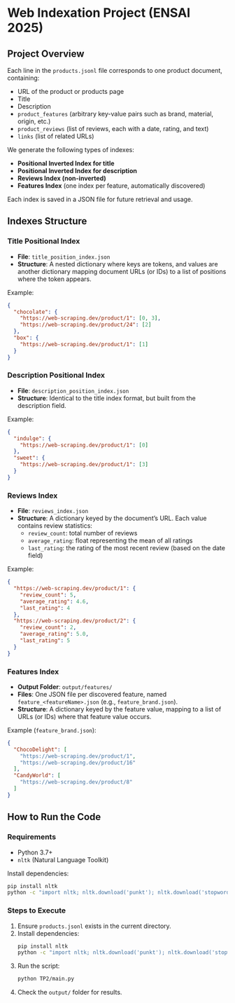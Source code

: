 # Web Indexation Project (ENSAI 2025)

## Project Overview
Each line in the `products.jsonl` file corresponds to one product document, containing:

- URL of the product or products page
- Title
- Description
- `product_features` (arbitrary key-value pairs such as brand, material, origin, etc.)
- `product_reviews` (list of reviews, each with a date, rating, and text)
- `links` (list of related URLs)

We generate the following types of indexes:

- **Positional Inverted Index for title**
- **Positional Inverted Index for description**
- **Reviews Index (non-inverted)**
- **Features Index** (one index per feature, automatically discovered)

Each index is saved in a JSON file for future retrieval and usage.

## Indexes Structure

### Title Positional Index

- **File**: `title_position_index.json`
- **Structure**: A nested dictionary where keys are tokens, and values are another dictionary mapping document URLs (or IDs) to a list of positions where the token appears.

Example:
```json
{
  "chocolate": {
    "https://web-scraping.dev/product/1": [0, 3],
    "https://web-scraping.dev/product/24": [2]
  },
  "box": {
    "https://web-scraping.dev/product/1": [1]
  }
}
```

### Description Positional Index

- **File**: `description_position_index.json`
- **Structure**: Identical to the title index format, but built from the description field.

Example:
```json
{
  "indulge": {
    "https://web-scraping.dev/product/1": [0]
  },
  "sweet": {
    "https://web-scraping.dev/product/1": [3]
  }
}
```

### Reviews Index

- **File**: `reviews_index.json`
- **Structure**: A dictionary keyed by the document’s URL. Each value contains review statistics:
  - `review_count`: total number of reviews
  - `average_rating`: float representing the mean of all ratings
  - `last_rating`: the rating of the most recent review (based on the date field)

Example:
```json
{
  "https://web-scraping.dev/product/1": {
    "review_count": 5,
    "average_rating": 4.6,
    "last_rating": 4
  },
  "https://web-scraping.dev/product/2": {
    "review_count": 2,
    "average_rating": 5.0,
    "last_rating": 5
  }
}
```

### Features Index

- **Output Folder**: `output/features/`
- **Files**: One JSON file per discovered feature, named `feature_<featureName>.json` (e.g., `feature_brand.json`).
- **Structure**: A dictionary keyed by the feature value, mapping to a list of URLs (or IDs) where that feature value occurs.

Example (`feature_brand.json`):
```json
{
  "ChocoDelight": [
    "https://web-scraping.dev/product/1",
    "https://web-scraping.dev/product/16"
  ],
  "CandyWorld": [
    "https://web-scraping.dev/product/8"
  ]
}
```

## How to Run the Code

### Requirements

- Python 3.7+
- `nltk` (Natural Language Toolkit)

Install dependencies:
```sh
pip install nltk
python -c "import nltk; nltk.download('punkt'); nltk.download('stopwords')"
```

### Steps to Execute

1. Ensure `products.jsonl` exists in the current directory.
2. Install dependencies:
   ```sh
   pip install nltk
   python -c "import nltk; nltk.download('punkt'); nltk.download('stopwords')"
   ```
3. Run the script:
   ```sh
   python TP2/main.py
   ```
4. Check the `output/` folder for results.

